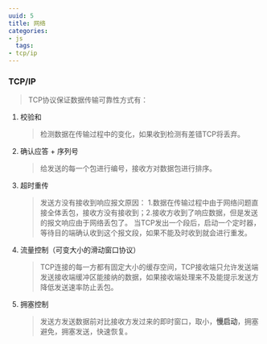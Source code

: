```yaml
---
uuid: 5
title: 网络
categories:
- js
  tags:
- tcp/ip
---
```

### TCP/IP
> TCP协议保证数据传输可靠性方式有： 
  1. 校验和
     > 检测数据在传输过程中的变化，如果收到检测有差错TCP将丢弃。
  2. 确认应答 + 序列号
     > 给发送的每一个包进行编号，接收方对数据包进行排序。
  3. 超时重传
     > 发送方没有接收到响应报文原因： 1.数据在传输过程中由于网络问题直接全体丢包，接收方没有接收到；2.接收方收到了响应数据，但是发送的报文响应由于网络丢包了。
     > 当TCP发出一个段后，启动一个定时器，等待目的端确认收到这个报文段，如果不能及时收到就会进行重发。
  4. 流量控制（可变大小的滑动窗口协议）
     > TCP连接的每一方都有固定大小的缓存空间，TCP接收端只允许发送端发送接收端缓冲区能接纳的数据，如果接收端处理来不及能提示发送方降低发送速率防止丢包。
  5. 拥塞控制
     > 发送方发送数据前对比接收方发过来的即时窗口，取小，**慢启动**，拥塞避免，拥塞发送，快速恢复。



